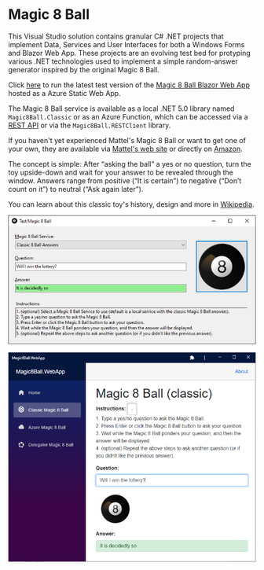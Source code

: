 # Magic 8 Ball
This Visual Studio solution contains granular C# .NET projects that implement Data, Services and User Interfaces for both a Windows Forms and Blazor Web App. These projects are an evolving test bed for protyping various .NET technologies used to implement a simple random-answer generator inspired by the original Magic 8 Ball. 

Click [here](https://brave-sand-074cf3e1e.azurestaticapps.net/) to run the latest test version of the [Magic 8 Ball Blazor Web App](https://brave-sand-074cf3e1e.azurestaticapps.net/) hosted as a Azure Static Web App.

The Magic 8 Ball service is available as a local .NET 5.0 library named `Magic8Ball.Classic` or as an Azure Function, which can be accessed via a [REST API](https://magic-8-ball.azurewebsites.net/api/ask?question=Will%20I%20win%20the%20lottery?) or via the `Magic8Ball.RESTClient` library.

If you haven't yet experienced Mattel's Magic 8 Ball or want to get one of your own, they are available via [Mattel's web site](https://www.mattel.com/products/magic-8-ball-dhw39) or directly on [Amazon](https://www.amazon.com/dp/B0149MC426).

The concept is simple: After “asking the ball” a yes or no question, turn the toy upside-down and wait for your answer to be revealed through the window.
Answers range from positive (“It is certain”) to negative (“Don’t count on it”) to neutral (“Ask again later”).

You can learn about this classic toy's history, design and more in [Wikipedia](https://en.wikipedia.org/wiki/Magic_8-Ball).

![Magic 8 Ball WinForm App](Images/Magic%208%20Ball%20WinForm.png)

![Magic 8 Ball Blazor App](Images/Magic%208%20Ball%20Blazor.png)

